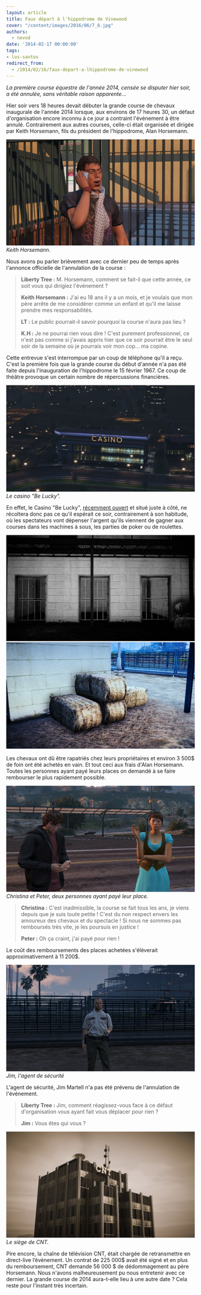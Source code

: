 ```yaml
---
layout: article
title: Faux départ à l'hippodrome de Vinewood
cover: "/content/images/2016/06/7_6.jpg"
authors:
  - nevod
date: '2014-02-17 00:00:00'
tags:
- los-santos
redirect_from:
  - /2014/02/16/faux-depart-a-lhippodrome-de-vinewood
---
```


_La première course équestre de l'année 2014, censée se disputer hier soir, a été annulée, sans véritable raison apparente..._

Hier soir vers 18 heures devait débuter la grande course de chevaux inaugurale de l'année 2014 lorsque, aux environs de 17 heures 30, un défaut d'organisation encore inconnu à ce jour a contraint l'événement à être annulé. Contrairement aux autres courses, celle-ci était organisée et dirigée par Keith Horsemann, fils du président de l'hippodrome, Alan Horsemann.

![Keith Horsemann.](/content/images/2016/06/7.jpg)
_Keith Horsemann._

Nous avons pu parler brièvement avec ce dernier peu de temps après l'annonce officielle de l'annulation de la course :

> **Liberty Tree :** M. Horsemann, comment se fait-il que cette année, ce soit vous qui dirigiez l'événement ?
> 
> **Keith Horsemann :** J'ai eu 18 ans il y a un mois, et je voulais que mon père arrête de me considérer comme un enfant et qu'il me laisse prendre mes responsabilités.
> 
> **LT :** Le public pourrait-il savoir pourquoi la course n'aura pas lieu ?
> 
> **K.H :** Je ne pourrai rien vous dire ! C'est purement professionnel, ce n'est pas comme si j'avais appris hier que ce soir pourrait être le seul soir de la semaine où je pourrais voir mon cop... ma copine.

Cette entrevue s'est interrompue par un coup de téléphone qu'il a reçu. C'est la première fois que la grande course du début d'année n'a pas été faite depuis l'inauguration de l'hippodrome le 15 février 1967. Ce coup de théâtre provoque un certain nombre de répercussions financières.

![Le casino "Be Lucky".](/content/images/2016/06/7_5.jpg)
_Le casino "Be Lucky"._

En effet, le Casino "Be Lucky", [récemment ouvert](/2014/01/18/ouverture-prochaine-du-casino-de-vinewood/) et situé juste à côté, ne récoltera donc pas ce qu'il espérait ce soir, contrairement à son habitude, où les spectateurs vont dépenser l'argent qu'ils viennent de gagner aux courses dans les machines à sous, les parties de poker ou de roulettes.

![](/content/images/2016/06/7_2.jpg)
![](/content/images/2016/06/7_3.jpg)

Les chevaux ont dû être rapatriés chez leurs propriétaires et environ 3 500$ de foin ont été achetés en vain. Et tout ceci aux frais d'Alan Horsemann. Toutes les personnes ayant payé leurs places on demandé à se faire rembourser le plus rapidement possible.

![Christina et Peter, deux personnes ayant payé leur place.](/content/images/2016/06/7_1.jpg)
_Christina et Peter, deux personnes ayant payé leur place._

> **Christina :** C'est inadmissible, la course se fait tous les ans, je viens depuis que je suis toute petite ! C'est du non respect envers les amoureux des chevaux et du spectacle ! Si nous ne sommes pas remboursés très vite, je les poursuis en justice !
> 
> **Peter :** Oh ça craint, j'ai payé pour rien !

Le coût des remboursements des places achetées s'élèverait approximativement à 11 200$.

![Jim, l'agent de sécurité](/content/images/2016/06/7_4.jpg)
_Jim, l'agent de sécurité_

L'agent de sécurité, Jim Martell n'a pas été prévenu de l'annulation de l'événement.

> **Liberty Tree :** Jim, comment réagissez-vous face à ce défaut d'organisation vous ayant fait vous déplacer pour rien ?
> 
> **Jim :** Vous êtes qui vous ?

![Le siège de CNT.](/content/images/2016/06/7_7.jpg)
_Le siège de CNT._

Pire encore, la chaîne de télévision CNT, était chargée de retransmettre en direct-live l’événement. Un contrat de 225 000$ avait été signé et en plus du remboursement, CNT demande 56 000 $ de dédommagement au père Horsemann. Nous n'avons malheureusement pu nous entretenir avec ce dernier. La grande course de 2014 aura-t-elle lieu à une autre date ? Cela reste pour l'instant très incertain.